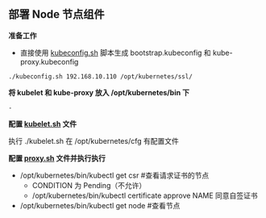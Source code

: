 ## 部署 Node 节点组件

__准备工作__
- 直接使用 [kubeconfig.sh](https://github.com/lcePolarBear/Kubernetes_Basic_Config_Note/blob/master/config-files/kubeconfig.sh) 脚本生成 bootstrap.kubeconfig 和 kube-proxy.kubeconfig
```
./kubeconfig.sh 192.168.10.110 /opt/kubernetes/ssl/
```
__将 kubelet 和 kube-proxy 放入 /opt/kubernetes/bin 下__

    - 

__配置 [kubelet.sh](https://github.com/lcePolarBear/Kubernetes_Basic_Config_Note/blob/master/config-files/kubelet.sh) 文件__

执行 ./kubelet.sh
在 /opt/kubernetes/cfg 有配置文件

__配置 [proxy.sh](https://github.com/lcePolarBear/Kubernetes_Basic_Config_Note/blob/master/config-files/proxy.sh) 文件并执行执行__

- /opt/kubernetes/bin/kubectl get csr #查看请求证书的节点
    - CONDITION 为 Pending（不允许）
    - /opt/kubernetes/bin/kubectl certificate approve NAME 同意自签证书
- /opt/kubernetes/bin/kubectl get node #查看节点